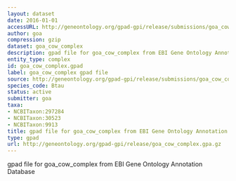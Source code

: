 ```yaml
---
layout: dataset
date: 2016-01-01
accessURL: http://geneontology.org/gpad-gpi/release/submissions/goa_cow_complex.gpa.gz
author: goa
compression: gzip
dataset: goa_cow_complex
description: gpad file for goa_cow_complex from EBI Gene Ontology Annotation Database
entity_type: complex
id: goa_cow_complex.gpad
label: goa_cow_complex gpad file
source: http://geneontology.org/gpad-gpi/release/submissions/goa_cow_complex.gpa.gz
species_code: Btau
status: active
submitter: goa
taxa:
- NCBITaxon:297284
- NCBITaxon:30523
- NCBITaxon:9913
title: gpad file for goa_cow_complex from EBI Gene Ontology Annotation Database
type: gpad
url: http://geneontology.org/gpad-gpi/release/goa_cow_complex.gpa.gz
---
```


gpad file for goa_cow_complex from EBI Gene Ontology Annotation Database